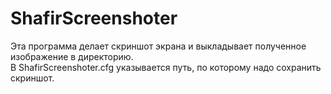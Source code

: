 # ShafirScreenshoter

Эта программа делает скриншот экрана и выкладывает полученное изображение в директорию.  
В ShafirScreenshoter.cfg указывается путь, по которому надо сохранить скриншот.